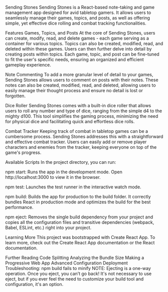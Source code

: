 Sending Stones
Sending Stones is a React-based note-taking and game management app designed for avid tabletop gamers. It allows users to seamlessly manage their games, topics, and posts, as well as offering simple, yet effective dice rolling and combat tracking functionalities.

Features
Games, Topics, and Posts
At the core of Sending Stones, users can create, modify, read, and delete games - each game serving as a container for various topics. Topics can also be created, modified, read, and deleted within these games. Users can then further delve into detail by creating posts within topics. Each game, topic, and post can be fine-tuned to fit the user's specific needs, ensuring an organized and efficient gameplay experience.

Note Commenting
To add a more granular level of detail to your games, Sending Stones allows users to comment on posts with their notes. These notes can also be created, modified, read, and deleted, allowing users to easily manage their thought process and ensure no detail is lost or forgotten.

Dice Roller
Sending Stones comes with a built-in dice roller that allows users to roll any number and type of dice, ranging from the simple d4 to the mighty d100. This tool simplifies the gaming process, minimizing the need for physical dice and facilitating quick and effortless dice rolls.

Combat Tracker
Keeping track of combat in tabletop games can be a cumbersome process. Sending Stones addresses this with a straightforward and effective combat tracker. Users can easily add or remove player characters and enemies from the tracker, keeping everyone on top of the game's progress.

Available Scripts
In the project directory, you can run:

npm start: Runs the app in the development mode. Open http://localhost:3000 to view it in the browser.

npm test: Launches the test runner in the interactive watch mode.

npm build: Builds the app for production to the build folder. It correctly bundles React in production mode and optimizes the build for the best performance.

npm eject: Removes the single build dependency from your project and copies all the configuration files and transitive dependencies (webpack, Babel, ESLint, etc.) right into your project.

Learning More
This project was bootstrapped with Create React App. To learn more, check out the Create React App documentation or the React documentation.

Further Reading
Code Splitting
Analyzing the Bundle Size
Making a Progressive Web App
Advanced Configuration
Deployment
Troubleshooting: npm build fails to minify
NOTE: Ejecting is a one-way operation. Once you eject, you can’t go back! It's not necessary to use eject, but if you ever feel the need to customize your build tool and configuration, it's an option.
